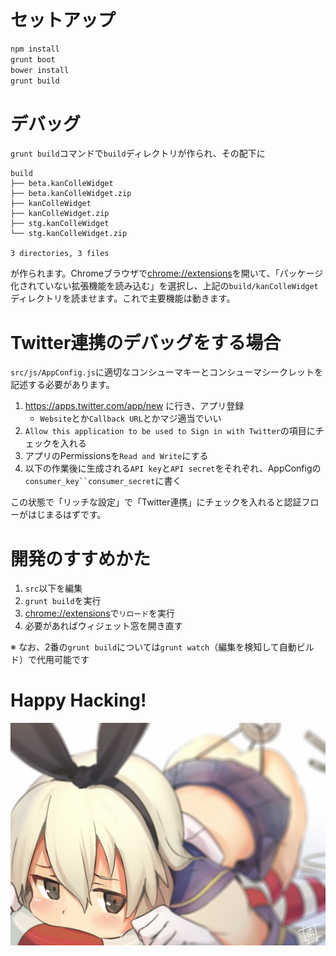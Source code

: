 # セットアップ
```sh
npm install
grunt boot
bower install
grunt build
```

# デバッグ
`grunt build`コマンドで`build`ディレクトリが作られ、その配下に
```
build
├── beta.kanColleWidget
├── beta.kanColleWidget.zip
├── kanColleWidget
├── kanColleWidget.zip
├── stg.kanColleWidget
└── stg.kanColleWidget.zip

3 directories, 3 files
```
が作られます。Chromeブラウザで[chrome://extensions](chrome://extensions)を開いて、「パッケージ化されていない拡張機能を読み込む」を選択し、上記の`build/kanColleWidget`ディレクトリを読ませます。これで主要機能は動きます。

# Twitter連携のデバッグをする場合

`src/js/AppConfig.js`に適切なコンシューマキーとコンシューマシークレットを記述する必要があります。

1. https://apps.twitter.com/app/new に行き、アプリ登録
    - `Website`とか`Callback URL`とかマジ適当でいい
2. `Allow this application to be used to Sign in with Twitter`の項目にチェックを入れる
3. アプリのPermissionsを`Read and Write`にする
4. 以下の作業後に生成される`API key`と`API secret`をそれぞれ、AppConfigの`consumer_key``consumer_secret`に書く

この状態で「リッチな設定」で「Twitter連携」にチェックを入れると認証フローがはじまるはずです。

# 開発のすすめかた

1. `src`以下を編集
2. `grunt build`を実行
3. [chrome://extensions](chrome://extensions)で`リロード`を実行
4. 必要があればウィジェット窓を開き直す

※ なお、2番の`grunt build`については`grunt watch`（編集を検知して自動ビルド）で代用可能です

# Happy Hacking!
![zkms](test/zkms.png)
